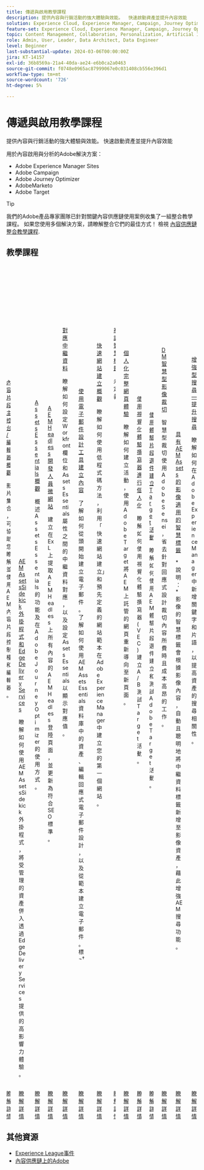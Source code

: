 ```yaml
---
title: 傳遞與啟用教學課程
description: 提供內容與行銷活動的強大體驗與效能。  快速啟動資產並提升內容效能
solution: Experience Cloud, Experience Manager, Campaign, Journey Optimizer, Marketo, Target
feature-set: Experience Cloud, Experience Manager, Campaign, Journey Optimizer, Marketo Engage, Target
topic: Content Management, Collaboration, Personalization, Artificial Intelligence
role: Admin, User, Leader, Data Architect, Data Engineer
level: Beginner
last-substantial-update: 2024-03-06T00:00:00Z
jira: KT-14157
exl-id: 36b8569a-21a4-40da-ae24-e6b0ca2a0463
source-git-commit: f0748e0965ac87999067e0c031408cb556e396d1
workflow-type: tm+mt
source-wordcount: '726'
ht-degree: 5%

---
```


# 傳遞與啟用教學課程

提供內容與行銷活動的強大體驗與效能。  快速啟動資產並提升內容效能

用於內容啟用與分析的Adobe解決方案：

* Adobe Experience Manager Sites
* Adobe Campaign
* Adobe Journey Optimizer
* AdobeMarketo
* Adobe Target

>[!TIP]
>
>我們的Adobe產品專家團隊已針對關鍵內容供應鏈使用案例收集了一組整合教學課程。 如果您使用多個解決方案，請瞭解整合它們的最佳方式！  檢視 [內容供應鏈整合教學課程](https://experienceleague.adobe.com/docs/integrations-learn/experience-cloud/solution-categories/content-supply-chain.html?lang=en).

## 教學課程

<div class="columns is-multiline">
  <div class="column is-half-tablet is-half-desktop is-one-third-widescreen" aria-label="Content Fragments console/editor overview" tabIndex="0">
    <div class="card" style="height: 100%; display: flex; flex-direction: column; height: 100%;">
      <div class="card-image">
        <figure class="image x-is-16by9">
          <a href="https://experienceleague.adobe.com/docs/experience-manager-learn/content-fragments-console/overview.html" title="內容片段主控台/編輯器概觀" tabindex="-1">
            <img class="is-bordered-r-small" src="https://video.tv.adobe.com/v/3409492?format=jpeg" alt="內容片段主控台/編輯器概觀">
          </a>
        </figure>
      </div>
      <div class="card-content is-padded-small" style="display: flex; flex-direction: column; flex-grow: 1; justify-content: space-between;">
        <div class="top-card-content">
          <p class="headline is-size-6 has-text-weight-bold">
            <a href="https://experienceleague.adobe.com/docs/experience-manager-learn/content-fragments-console/overview.html" title="內容片段主控台/編輯器概觀">內容片段主控台/編輯器概觀</a>
          </p>
          <p class="is-size-6">影片集合，可協助您瞭解並使用AEM內容片段控制檯和編輯器。</p>
        </div>
        <a href="https://experienceleague.adobe.com/docs/experience-manager-learn/content-fragments-console/overview.html" class="spectrum-Button spectrum-Button--outline spectrum-Button--primary spectrum-Button--sizeM" style="align-self: flex-start; margin-top: 1rem;">
          <span class="spectrum-Button-label has-no-wrap has-text-weight-bold">瞭解詳情</span>
        </a>
      </div>
    </div>
  </div>
  <div class="column is-half-tablet is-half-desktop is-one-third-widescreen" aria-label="AEM Assets Sidekick plugin and Edge Delivery Services" tabIndex="1">
    <div class="card" style="height: 100%; display: flex; flex-direction: column; height: 100%;">
      <div class="card-image">
        <figure class="image x-is-16by9">
          <a href="https://experienceleague.adobe.com/docs/experience-manager-learn/assets/edge-delivery-services/sidekick-plugin.html" title="AEM AssetsSidekick外掛程式和Edge Delivery Services" tabindex="-1">
            <img class="is-bordered-r-small" src="https://video.tv.adobe.com/v/3424615?format=jpeg" alt="AEM AssetsSidekick外掛程式和Edge Delivery Services">
          </a>
        </figure>
      </div>
      <div class="card-content is-padded-small" style="display: flex; flex-direction: column; flex-grow: 1; justify-content: space-between;">
        <div class="top-card-content">
          <p class="headline is-size-6 has-text-weight-bold">
            <a href="https://experienceleague.adobe.com/docs/experience-manager-learn/assets/edge-delivery-services/sidekick-plugin.html" title="AEM AssetsSidekick外掛程式和Edge Delivery Services">AEM AssetsSidekick外掛程式和Edge Delivery Services</a>
          </p>
          <p class="is-size-6">瞭解如何使用AEM AssetsSidekick外掛程式，將受管理的資產併入透過Edge Delivery Services提供的高影響力體驗。</p>
        </div>
        <a href="https://experienceleague.adobe.com/docs/experience-manager-learn/assets/edge-delivery-services/sidekick-plugin.html" class="spectrum-Button spectrum-Button--outline spectrum-Button--primary spectrum-Button--sizeM" style="align-self: flex-start; margin-top: 1rem;">
          <span class="spectrum-Button-label has-no-wrap has-text-weight-bold">瞭解詳情</span>
        </a>
      </div>
    </div>
  </div>
  <div class="column is-half-tablet is-half-desktop is-one-third-widescreen" aria-label="Assets Essentials Overvie" tabIndex="2">
    <div class="card" style="height: 100%; display: flex; flex-direction: column; height: 100%;">
      <div class="card-image">
        <figure class="image x-is-16by9">
          <a href="https://experienceleague.adobe.com/docs/journey-optimizer-learn/tutorials/assets-essentials-overview.html" title="Assets Essentials概觀" tabindex="-1">
            <img class="is-bordered-r-small" src="https://video.tv.adobe.com/v/342098?format=jpeg" alt="Assets Essentials概觀">
          </a>
        </figure>
      </div>
      <div class="card-content is-padded-small" style="display: flex; flex-direction: column; flex-grow: 1; justify-content: space-between;">
        <div class="top-card-content">
          <p class="headline is-size-6 has-text-weight-bold">
            <a href="https://experienceleague.adobe.com/docs/journey-optimizer-learn/tutorials/assets-essentials-overview.html" title="Assets Essentials概觀">Assets Essentials概觀</a>
          </p>
          <p class="is-size-6">概述Assets Essentials的功能及在Adobe Journey Optimizer的使用方式。</p>
        </div>
        <a href="https://experienceleague.adobe.com/docs/journey-optimizer-learn/tutorials/assets-essentials-overview.html" class="spectrum-Button spectrum-Button--outline spectrum-Button--primary spectrum-Button--sizeM" style="align-self: flex-start; margin-top: 1rem;">
          <span class="spectrum-Button-label has-no-wrap has-text-weight-bold">瞭解詳情</span>
        </a>
      </div>
    </div>
  </div>
  <div class="column is-half-tablet is-half-desktop is-one-third-widescreen" aria-label="AEM Headless Developer Microsite" tabIndex="3">
    <div class="card" style="height: 100%; display: flex; flex-direction: column; height: 100%;">
      <div class="card-image">
        <figure class="image x-is-16by9">
          <a href="https://experienceleague.adobe.com/landing/experience-manager/headless/developer.html?lang=zh-Hant" title="AEM Headless開發人員微網站" tabindex="-1">
            <img class="is-bordered-r-small" src="https://video.tv.adobe.com/v/333272?format=jpeg" alt="AEM Headless開發人員微網站">
          </a>
        </figure>
      </div>
      <div class="card-content is-padded-small" style="display: flex; flex-direction: column; flex-grow: 1; justify-content: space-between;">
        <div class="top-card-content">
          <p class="headline is-size-6 has-text-weight-bold">
            <a href="https://experienceleague.adobe.com/landing/experience-manager/headless/developer.html?lang=zh-Hant" title="AEM Headless開發人員微網站">AEM Headless開發人員微網站</a>
          </p>
          <p class="is-size-6">建立在ExL上提取AEM Headless上所有內容的AEM Headless登陸頁面，並更新為符合SEO標準。</p>
        </div>
        <a href="https://experienceleague.adobe.com/landing/experience-manager/headless/developer.html?lang=zh-Hant" class="spectrum-Button spectrum-Button--outline spectrum-Button--primary spectrum-Button--sizeM" style="align-self: flex-start; margin-top: 1rem;">
          <span class="spectrum-Button-label has-no-wrap has-text-weight-bold">瞭解詳情</span>
        </a>
      </div>
    </div>
  </div>
  <div class="column is-half-tablet is-half-desktop is-one-third-widescreen" aria-label="Mapping Metadata" tabIndex="4">
    <div class="card" style="height: 100%; display: flex; flex-direction: column; height: 100%;">
      <div class="card-image">
        <figure class="image x-is-16by9">
          <a href="https://experienceleague.adobe.com/docs/experience-manager-learn/assets-essentials/workfront/map-metadata.html" title="對應中繼資料" tabindex="-1">
            <img class="is-bordered-r-small" src="https://video.tv.adobe.com/v/336458?format=jpeg" alt="對應中繼資料">
          </a>
        </figure>
      </div>
      <div class="card-content is-padded-small" style="display: flex; flex-direction: column; flex-grow: 1; justify-content: space-between;">
        <div class="top-card-content">
          <p class="headline is-size-6 has-text-weight-bold">
            <a href="https://experienceleague.adobe.com/docs/experience-manager-learn/assets-essentials/workfront/map-metadata.html" title="對應中繼資料">對應中繼資料</a>
          </p>
          <p class="is-size-6">瞭解如何設定Workfront欄位和Assets Essentials屬性之間的中繼資料對應，以及設定Assets Essentials以顯示對應值。</p>
        </div>
        <a href="https://experienceleague.adobe.com/docs/experience-manager-learn/assets-essentials/workfront/map-metadata.html" class="spectrum-Button spectrum-Button--outline spectrum-Button--primary spectrum-Button--sizeM" style="align-self: flex-start; margin-top: 1rem;">
          <span class="spectrum-Button-label has-no-wrap has-text-weight-bold">瞭解詳情</span>
        </a>
      </div>
    </div>
  </div>
  <div class="column is-half-tablet is-half-desktop is-one-third-widescreen" aria-label="Create content with the Email Designer" tabIndex="5">
    <div class="card" style="height: 100%; display: flex; flex-direction: column; height: 100%;">
      <div class="card-image">
        <figure class="image x-is-16by9">
          <a href="https://experienceleague.adobe.com/docs/journey-optimizer-learn/tutorials/email-channel/create-content-with-the-email-designer.html" title="使用電子郵件設計工具建立內容" tabindex="-1">
            <img class="is-bordered-r-small" src="https://video.tv.adobe.com/v/334150?format=jpeg" alt="使用電子郵件設計工具建立內容">
          </a>
        </figure>
      </div>
      <div class="card-content is-padded-small" style="display: flex; flex-direction: column; flex-grow: 1; justify-content: space-between;">
        <div class="top-card-content">
          <p class="headline is-size-6 has-text-weight-bold">
            <a href="https://experienceleague.adobe.com/docs/journey-optimizer-learn/tutorials/email-channel/create-content-with-the-email-designer.html" title="使用電子郵件設計工具建立內容">使用電子郵件設計工具建立內容</a>
          </p>
          <p class="is-size-6">了解如何從頭開始建立電子郵件。了解如何使用 AEM Assets Essentials 資料庫中的資產、編輯回應式電子郵件設計，以及從範本建立電子郵件。標¬†</p>
        </div>
        <a href="https://experienceleague.adobe.com/docs/journey-optimizer-learn/tutorials/email-channel/create-content-with-the-email-designer.html" class="spectrum-Button spectrum-Button--outline spectrum-Button--primary spectrum-Button--sizeM" style="align-self: flex-start; margin-top: 1rem;">
          <span class="spectrum-Button-label has-no-wrap has-text-weight-bold">瞭解詳情</span>
        </a>
      </div>
    </div>
  </div>
  <div class="column is-half-tablet is-half-desktop is-one-third-widescreen" aria-label="Quick Site Creation Overview" tabIndex="6">
    <div class="card" style="height: 100%; display: flex; flex-direction: column; height: 100%;">
      <div class="card-image">
        <figure class="image x-is-16by9">
          <a href="https://experienceleague.adobe.com/docs/experience-manager-learn/getting-started-wknd-tutorial-develop/site-template/overview.html" title="快速網站建立概觀" tabindex="-1">
            <img class="is-bordered-r-small" src="https://video.tv.adobe.com/v/333477?format=jpeg" alt="快速網站建立概觀">
          </a>
        </figure>
      </div>
      <div class="card-content is-padded-small" style="display: flex; flex-direction: column; flex-grow: 1; justify-content: space-between;">
        <div class="top-card-content">
          <p class="headline is-size-6 has-text-weight-bold">
            <a href="https://experienceleague.adobe.com/docs/experience-manager-learn/getting-started-wknd-tutorial-develop/site-template/overview.html" title="快速網站建立概觀">快速網站建立概觀</a>
          </p>
          <p class="is-size-6">瞭解如何使用低程式碼方法，利用「快速網站建立」和預先定義的網站範本在Adobe Experience Manager中建立您的第一個網站。 </p>
        </div>
        <a href="https://experienceleague.adobe.com/docs/experience-manager-learn/getting-started-wknd-tutorial-develop/site-template/overview.html" class="spectrum-Button spectrum-Button--outline spectrum-Button--primary spectrum-Button--sizeM" style="align-self: flex-start; margin-top: 1rem;">
          <span class="spectrum-Button-label has-no-wrap has-text-weight-bold">瞭解詳情</span>
        </a>
      </div>
    </div>
  </div>
  <div class="column is-half-tablet is-half-desktop is-one-third-widescreen" aria-label="Video Smart Tags" tabIndex="7">
    <div class="card" style="height: 100%; display: flex; flex-direction: column; height: 100%;">
      <div class="card-image">
        <figure class="image x-is-16by9">
          <a href="https://experienceleague.adobe.com/docs/experience-manager-learn/assets/metadata/video-smart-tags.html" title="視訊智慧標籤" tabindex="-1">
            <img class="is-bordered-r-small" src="https://video.tv.adobe.com/v/327005?format=jpeg" alt="視訊智慧標籤">
          </a>
        </figure>
      </div>
      <div class="card-content is-padded-small" style="display: flex; flex-direction: column; flex-grow: 1; justify-content: space-between;">
        <div class="top-card-content">
          <p class="headline is-size-6 has-text-weight-bold">
            <a href="https://experienceleague.adobe.com/docs/experience-manager-learn/assets/metadata/video-smart-tags.html" title="視訊智慧標籤">視訊智慧標籤</a>
          </p>
          <p class="is-size-6">未定義</p>
        </div>
        <a href="https://experienceleague.adobe.com/docs/experience-manager-learn/assets/metadata/video-smart-tags.html" class="spectrum-Button spectrum-Button--outline spectrum-Button--primary spectrum-Button--sizeM" style="align-self: flex-start; margin-top: 1rem;">
          <span class="spectrum-Button-label has-no-wrap has-text-weight-bold">瞭解詳情</span>
        </a>
      </div>
    </div>
  </div>
  <div class="column is-half-tablet is-half-desktop is-one-third-widescreen" aria-label="Personalization of Full Web Page Experiences" tabIndex="8">
    <div class="card" style="height: 100%; display: flex; flex-direction: column; height: 100%;">
      <div class="card-image">
        <figure class="image x-is-16by9">
          <a href="https://experienceleague.adobe.com/en/docs/experience-manager-learn/sites/integrations/target/personalization-web-page" title="個人化完整網頁體驗" tabindex="-1">
            <img class="is-bordered-r-small" src="https://cdn.experienceleague.adobe.com/thumb/6353-personalization-web-page.jpg" alt="個人化完整網頁體驗">
          </a>
        </figure>
      </div>
      <div class="card-content is-padded-small" style="display: flex; flex-direction: column; flex-grow: 1; justify-content: space-between;">
        <div class="top-card-content">
          <p class="headline is-size-6 has-text-weight-bold">
            <a href="https://experienceleague.adobe.com/en/docs/experience-manager-learn/sites/integrations/target/personalization-web-page" title="個人化完整網頁體驗">個人化完整網頁體驗</a>
          </p>
          <p class="is-size-6">瞭解如何建立活動，使用Adobe Target將AEM上託管的網頁重新導向至新頁面。</p>
        </div>
        <a href="https://experienceleague.adobe.com/en/docs/experience-manager-learn/sites/integrations/target/personalization-web-page" class="spectrum-Button spectrum-Button--outline spectrum-Button--primary spectrum-Button--sizeM" style="align-self: flex-start; margin-top: 1rem;">
          <span class="spectrum-Button-label has-no-wrap has-text-weight-bold">瞭解詳情</span>
        </a>
      </div>
    </div>
  </div>
  <div class="column is-half-tablet is-half-desktop is-one-third-widescreen" aria-label="Personalization using Visual Experience Composer" tabIndex="9">
    <div class="card" style="height: 100%; display: flex; flex-direction: column; height: 100%;">
      <div class="card-image">
        <figure class="image x-is-16by9">
          <a href="https://experienceleague.adobe.com/docs/experience-manager-learn/sites/integrations/target/personalization-using-vec.html" title="使用視覺化體驗撰寫器進行個人化" tabindex="-1">
            <img class="is-bordered-r-small" src="https://cdn.experienceleague.adobe.com/thumb/6352-personalization-using-vec.jpg" alt="使用視覺化體驗撰寫器進行個人化">
          </a>
        </figure>
      </div>
      <div class="card-content is-padded-small" style="display: flex; flex-direction: column; flex-grow: 1; justify-content: space-between;">
        <div class="top-card-content">
          <p class="headline is-size-6 has-text-weight-bold">
            <a href="https://experienceleague.adobe.com/docs/experience-manager-learn/sites/integrations/target/personalization-using-vec.html" title="使用視覺化體驗撰寫器進行個人化">使用視覺化體驗撰寫器進行個人化</a>
          </p>
          <p class="is-size-6">瞭解如何使用視覺化體驗撰寫器(VEC)建立A/B測試Target活動。</p>
        </div>
        <a href="https://experienceleague.adobe.com/docs/experience-manager-learn/sites/integrations/target/personalization-using-vec.html" class="spectrum-Button spectrum-Button--outline spectrum-Button--primary spectrum-Button--sizeM" style="align-self: flex-start; margin-top: 1rem;">
          <span class="spectrum-Button-label has-no-wrap has-text-weight-bold">瞭解詳情</span>
        </a>
      </div>
    </div>
  </div>
  <div class="column is-half-tablet is-half-desktop is-one-third-widescreen" aria-label=" Create Target Activity using Experience Fragment Offers" tabIndex="10">
    <div class="card" style="height: 100%; display: flex; flex-direction: column; height: 100%;">
      <div class="card-image">
        <figure class="image x-is-16by9">
          <a href="https://experienceleague.adobe.com/docs/experience-manager-learn/sites/integrations/target/create-target-activity.html" title=" 使用體驗片段選件建立Target活動" tabindex="-1">
            <img class="is-bordered-r-small" src="https://video.tv.adobe.com/v/41246?format=jpeg" alt=" 使用體驗片段選件建立Target活動">
          </a>
        </figure>
      </div>
      <div class="card-content is-padded-small" style="display: flex; flex-direction: column; flex-grow: 1; justify-content: space-between;">
        <div class="top-card-content">
          <p class="headline is-size-6 has-text-weight-bold">
            <a href="https://experienceleague.adobe.com/docs/experience-manager-learn/sites/integrations/target/create-target-activity.html" title=" 使用體驗片段選件建立Target活動"> 使用體驗片段選件建立Target活動</a>
          </p>
          <p class="is-size-6">瞭解如何使用AEM體驗片段選件建立和測試Adobe Target活動。</p>
        </div>
        <a href="https://experienceleague.adobe.com/docs/experience-manager-learn/sites/integrations/target/create-target-activity.html" class="spectrum-Button spectrum-Button--outline spectrum-Button--primary spectrum-Button--sizeM" style="align-self: flex-start; margin-top: 1rem;">
          <span class="spectrum-Button-label has-no-wrap has-text-weight-bold">瞭解詳情</span>
        </a>
      </div>
    </div>
  </div>
  <div class="column is-half-tablet is-half-desktop is-one-third-widescreen" aria-label="DM Smart Image Crop" tabIndex="11">
    <div class="card" style="height: 100%; display: flex; flex-direction: column; height: 100%;">
      <div class="card-image">
        <figure class="image x-is-16by9">
          <a href="https://experienceleague.adobe.com/docs/experience-manager-learn/assets/dynamic-media/images/smart-crop-feature-video-use.html" title="DM智慧型影像裁切" tabindex="-1">
            <img class="is-bordered-r-small" src="https://video.tv.adobe.com/v/21519?format=jpeg" alt="DM智慧型影像裁切">
          </a>
        </figure>
      </div>
      <div class="card-content is-padded-small" style="display: flex; flex-direction: column; flex-grow: 1; justify-content: space-between;">
        <div class="top-card-content">
          <p class="headline is-size-6 has-text-weight-bold">
            <a href="https://experienceleague.adobe.com/docs/experience-manager-learn/assets/dynamic-media/images/smart-crop-feature-video-use.html" title="DM智慧型影像裁切">DM智慧型影像裁切</a>
          </p>
          <p class="is-size-6">智慧型裁切使用Adobe Sensei，省去針對回應式設計裁切內容所費時且成本高昂的工作。</p>
        </div>
        <a href="https://experienceleague.adobe.com/docs/experience-manager-learn/assets/dynamic-media/images/smart-crop-feature-video-use.html" class="spectrum-Button spectrum-Button--outline spectrum-Button--primary spectrum-Button--sizeM" style="align-self: flex-start; margin-top: 1rem;">
          <span class="spectrum-Button-label has-no-wrap has-text-weight-bold">瞭解詳情</span>
        </a>
      </div>
    </div>
  </div>
  <div class="column is-half-tablet is-half-desktop is-one-third-widescreen" aria-label="Smart Tags for images with AEM Assets" tabIndex="12">
    <div class="card" style="height: 100%; display: flex; flex-direction: column; height: 100%;">
      <div class="card-image">
        <figure class="image x-is-16by9">
          <a href="https://experienceleague.adobe.com/docs/experience-manager-learn/assets/metadata/image-smart-tags.html" title="具有AEM Assets的影像適用的智慧標籤" tabindex="-1">
            <img class="is-bordered-r-small" src="https://video.tv.adobe.com/v/17019?format=jpeg" alt="具有AEM Assets的影像適用的智慧標籤">
          </a>
        </figure>
      </div>
      <div class="card-content is-padded-small" style="display: flex; flex-direction: column; flex-grow: 1; justify-content: space-between;">
        <div class="top-card-content">
          <p class="headline is-size-6 has-text-weight-bold">
            <a href="https://experienceleague.adobe.com/docs/experience-manager-learn/assets/metadata/image-smart-tags.html" title="具有AEM Assets的影像適用的智慧標籤">具有AEM Assets的影像適用的智慧標籤</a>
          </p>
          <p class="is-size-6">*說明：*影像的智慧標籤會根據影像內容，自動且聰明地將中繼資料標籤新增至影像資產，藉此增強AEM搜尋功能。</p>
        </div>
        <a href="https://experienceleague.adobe.com/docs/experience-manager-learn/assets/metadata/image-smart-tags.html" class="spectrum-Button spectrum-Button--outline spectrum-Button--primary spectrum-Button--sizeM" style="align-self: flex-start; margin-top: 1rem;">
          <span class="spectrum-Button-label has-no-wrap has-text-weight-bold">瞭解詳情</span>
        </a>
      </div>
    </div>
  </div>
  <div class="column is-half-tablet is-half-desktop is-one-third-widescreen" aria-label="Enhanced Search Search Boost" tabIndex="13">
    <div class="card" style="height: 100%; display: flex; flex-direction: column; height: 100%;">
      <div class="card-image">
        <figure class="image x-is-16by9">
          <a href="https://experienceleague.adobe.com/docs/experience-manager-learn/assets/search-and-discovery/search-boost.html" title="增強型搜尋 — 提升搜尋" tabindex="-1">
            <img class="is-bordered-r-small" src="https://video.tv.adobe.com/v/16766?format=jpeg" alt="增強型搜尋 — 提升搜尋">
          </a>
        </figure>
      </div>
      <div class="card-content is-padded-small" style="display: flex; flex-direction: column; flex-grow: 1; justify-content: space-between;">
        <div class="top-card-content">
          <p class="headline is-size-6 has-text-weight-bold">
            <a href="https://experienceleague.adobe.com/docs/experience-manager-learn/assets/search-and-discovery/search-boost.html" title="增強型搜尋 — 提升搜尋">增強型搜尋 — 提升搜尋</a>
          </p>
          <p class="is-size-6">瞭解如何在Adobe Experience Manager中新增關鍵字和片語，以提高資產的搜尋相關性。</p>
        </div>
        <a href="https://experienceleague.adobe.com/docs/experience-manager-learn/assets/search-and-discovery/search-boost.html" class="spectrum-Button spectrum-Button--outline spectrum-Button--primary spectrum-Button--sizeM" style="align-self: flex-start; margin-top: 1rem;">
          <span class="spectrum-Button-label has-no-wrap has-text-weight-bold">瞭解詳情</span>
        </a>
      </div>
    </div>
  </div>
</div>

## 其他資源

* [Experience League事件](https://experienceleague.adobe.com/events/)
* [內容供應鏈上的Adobe](https://business.adobe.com/resources/webinars/adobe-on-the-content-supply-chain.html)
